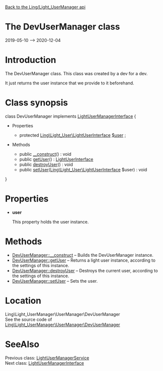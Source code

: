 [Back to the Ling/Light_UserManager api](https://github.com/lingtalfi/Light_UserManager/blob/master/doc/api/Ling/Light_UserManager.md)



The DevUserManager class
================
2019-05-10 --> 2020-12-04






Introduction
============

The DevUserManager class.
This class was created by a dev for a dev.

It just returns the user instance that we provide to it beforehand.



Class synopsis
==============


class <span class="pl-k">DevUserManager</span> implements [LightUserManagerInterface](https://github.com/lingtalfi/Light_UserManager/blob/master/doc/api/Ling/Light_UserManager/UserManager/LightUserManagerInterface.md) {

- Properties
    - protected [Ling\Light_User\LightUserInterface](https://github.com/lingtalfi/Light_User/blob/master/doc/api/Ling/Light_User/LightUserInterface.md) [$user](#property-user) ;

- Methods
    - public [__construct](https://github.com/lingtalfi/Light_UserManager/blob/master/doc/api/Ling/Light_UserManager/UserManager/DevUserManager/__construct.md)() : void
    - public [getUser](https://github.com/lingtalfi/Light_UserManager/blob/master/doc/api/Ling/Light_UserManager/UserManager/DevUserManager/getUser.md)() : [LightUserInterface](https://github.com/lingtalfi/Light_User/blob/master/doc/api/Ling/Light_User/LightUserInterface.md)
    - public [destroyUser](https://github.com/lingtalfi/Light_UserManager/blob/master/doc/api/Ling/Light_UserManager/UserManager/DevUserManager/destroyUser.md)() : void
    - public [setUser](https://github.com/lingtalfi/Light_UserManager/blob/master/doc/api/Ling/Light_UserManager/UserManager/DevUserManager/setUser.md)([Ling\Light_User\LightUserInterface](https://github.com/lingtalfi/Light_User/blob/master/doc/api/Ling/Light_User/LightUserInterface.md) $user) : void

}




Properties
=============

- <span id="property-user"><b>user</b></span>

    This property holds the user instance.
    
    



Methods
==============

- [DevUserManager::__construct](https://github.com/lingtalfi/Light_UserManager/blob/master/doc/api/Ling/Light_UserManager/UserManager/DevUserManager/__construct.md) &ndash; Builds the DevUserManager instance.
- [DevUserManager::getUser](https://github.com/lingtalfi/Light_UserManager/blob/master/doc/api/Ling/Light_UserManager/UserManager/DevUserManager/getUser.md) &ndash; Returns a light user instance, according to the settings of this instance.
- [DevUserManager::destroyUser](https://github.com/lingtalfi/Light_UserManager/blob/master/doc/api/Ling/Light_UserManager/UserManager/DevUserManager/destroyUser.md) &ndash; Destroys the current user, according to the settings of this instance.
- [DevUserManager::setUser](https://github.com/lingtalfi/Light_UserManager/blob/master/doc/api/Ling/Light_UserManager/UserManager/DevUserManager/setUser.md) &ndash; Sets the user.





Location
=============
Ling\Light_UserManager\UserManager\DevUserManager<br>
See the source code of [Ling\Light_UserManager\UserManager\DevUserManager](https://github.com/lingtalfi/Light_UserManager/blob/master/UserManager/DevUserManager.php)



SeeAlso
==============
Previous class: [LightUserManagerService](https://github.com/lingtalfi/Light_UserManager/blob/master/doc/api/Ling/Light_UserManager/Service/LightUserManagerService.md)<br>Next class: [LightUserManagerInterface](https://github.com/lingtalfi/Light_UserManager/blob/master/doc/api/Ling/Light_UserManager/UserManager/LightUserManagerInterface.md)<br>
